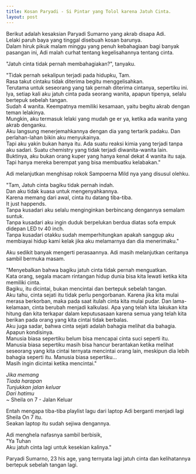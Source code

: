 ```yaml
---
title: Kosan Paryadi - Si Pintar yang Tolol karena Jatuh Cinta.
layout: post
---
```


Berikut adalah kesaksian Paryadi Sumarno yang akrab disapa Adi.  
Lelaki paruh baya yang tinggal disebuah kosan barunya.  
Dalam hiruk pikuk malam minggu yang penuh kebahagiaan bagi banyak pasangan ini, 
Adi malah curhat tentang kegelisahannya tentang cinta.

"Jatuh cinta tidak pernah membahagiakan?", tanyaku.

"Tidak pernah sekalipun terjadi pada hidupku, Tam.  
Rasa takut cintaku tidak diterima begitu menggelisahkan.  
Terutama untuk seseorang yang tak pernah diterima cintanya, sepertiku ini.  
Iya, setiap kali aku jatuh cinta pada seorang wanita, apapun tipenya, selalu bertepuk sebelah tangan.  
Sudah 4 wanita. Keempatnya memiliki kesamaan, yaitu begitu akrab dengan teman lelakinya.  
Mungkin, aku termasuk lelaki yang mudah ge er ya, ketika ada wanita yang akrab denganku.  
Aku langsung menerjemahkannya dengan dia yang tertarik padaku. Dan perlahan-lahan bikin aku menyukainya.  
Tapi aku yakin bukan hanya itu. Ada suatu reaksi kimia yang terjadi tanpa aku sadari.
Suatu chemistry yang tidak terjadi diwanita-wanita lain.  
Buktinya, aku bukan orang kuper yang hanya kenal dekat 4 wanita itu saja. Tapi hanya mereka berempat yang bisa membuatku kelabakan."  

Adi melanjutkan menghisap rokok Sampoerna Mild nya yang disusul olehku.

"Tam, Jatuh cinta bagiku tidak pernah indah.  
Dan aku tidak kuasa untuk mengenyahkannya.  
Karena memang dari awal, cinta itu datang tiba-tiba.  
It just happends.  
Tanpa kusadari aku selalu menginginkan berbincang dengannya semalam suntuk.  
Tanpa kusadari aku ingin duduk berpelukan berdua diatas sofa empuk didepan LED tv 40 inch.  
Tanpa kusadari otakku sudah memperhitungkan apakah sanggup aku membiayai hidup kami kelak jika aku melamarnya dan dia menerimaku."  

Aku sedikit banyak mengerti perasaannya. Adi masih melanjutkan ceritanya sambil bermuka masam.

"Menyebalkan bahwa bagiku jatuh cinta tidak pernah menguatkan.  
Kata orang, segala macam rintangan hidup dunia bisa kita lewati ketika kita memiliki cinta.  
Bagiku, itu dicintai, bukan mencintai dan bertepuk sebelah tangan.  
Aku tahu, cinta sejati itu tidak perlu pengorbanan. Karena jika kita mulai merasa berkorban, maka pada saat itulah cinta kita mulai pudar. Dan lama-kelamaan, cinta berubah menjadi kalkulasi. Apa yang telah kita lakukan kita hitung dan kita terkapar dalam keputusasaan karena semua yang telah kita berikan pada orang yang kita cintai tidak berbalas.  
Aku juga sadar, bahwa cinta sejati adalah bahagia melihat dia bahagia. Apapun kondisinya.  
Manusia biasa sepertiku belum bisa mencapai cinta suci seperti itu.  
Manusia biasa sepertiku masih bisa hancur berantakan ketika melihat seseorang yang kita cintai ternyata mencintai orang lain, meskipun dia lebih bahagia seperti itu.
Manusia biasa sepertiku...  
Masih ingin dicintai ketika mencintai."

*Jika memang*  
*Tiada harapan*  
*Tunjukkan jalan keluar*  
*Dari hatimu*  
~ Sheila on 7 - Jalan Keluar

Entah mengapa tiba-tiba playlist lagu dari laptop Adi berganti menjadi lagi Sheila On 7 itu.  
Seakan laptop itu sudah sejiwa dengannya.

Adi menghela nafasnya sambil berbisik,  
"Ya Tuhan  
Aku jatuh cinta lagi untuk kesekian kalinya."  

Paryadi Sumarno, 23 his age, 
yang ternyata lagi jatuh cinta dan kelihatannya bertepuk sebelah tangan lagi.  